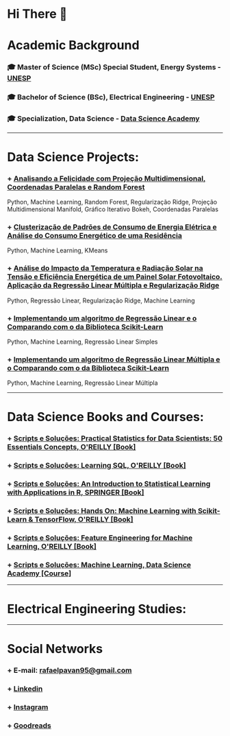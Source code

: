 # Hi There 👋

# Academic Background 

### 🎓 Master of Science (MSc) Special Student, Energy Systems - [UNESP](https://www.feb.unesp.br)
### 🎓 Bachelor of Science (BSc), Electrical Engineering - [UNESP](https://www.feb.unesp.br)
### 🎓 Specialization, Data Science - [Data Science Academy](https://www.datascienceacademy.com.br/)
_______________________________________

# Data Science Projects:

### + [Analisando a Felicidade com Projeção Multidimensional, Coordenadas Paralelas e Random Forest](https://github.com/rafaelpavan95/DataScience/blob/master/happiness.ipynb)
Python, Machine Learning, Random Forest, Regularização Ridge, Projeção Multidimensional Manifold, Gráfico Iterativo Bokeh, Coordenadas Paralelas

### + [Clusterização de Padrões de Consumo de Energia Elétrica e Análise do Consumo Energético de uma Residência](https://github.com/rafaelpavan95/DataScience/blob/master/Clusteriza%C3%A7%C3%A3o_Energia.ipynb)
Python, Machine Learning, KMeans

### + [Análise do Impacto da Temperatura e Radiação Solar na Tensão e Eficiência Energética de um Painel Solar Fotovoltaico. Aplicação da Regressão Linear Múltipla e Regularização Ridge](https://github.com/rafaelpavan95/DataScience/blob/master/Photovoltaic.ipynb)
Python, Regressão Linear, Regularização Ridge, Machine Learning

### + [Implementando um algoritmo de Regressão Linear e o Comparando com o da Biblioteca Scikit-Learn](https://github.com/rafaelpavan95/DataScience/blob/master/Linear_Regression.ipynb)
Python, Machine Learning, Regressão Linear Simples

### + [Implementando um algoritmo de Regressão Linear Múltipla e o Comparando com o da Biblioteca Scikit-Learn](https://github.com/rafaelpavan95/DataScience/blob/master/Multiple_Linear_Regression.ipynb)
Python, Machine Learning, Regressão Linear Múltipla

_______________________________________

# Data Science Books and Courses:

### + [Scripts e Soluções: Practical Statistics for Data Scientists: 50 Essentials Concepts, O'REILLY [Book]]()

### + [Scripts e Soluções: Learning SQL, O'REILLY [Book]]()

### + [Scripts e Soluções: An Introduction to Statistical Learning with Applications in R, SPRINGER [Book]]()

### + [Scripts e Soluções: Hands On: Machine Learning with Scikit-Learn & TensorFlow, O'REILLY [Book]]()

### + [Scripts e Soluções: Feature Engineering for Machine Learning, O'REILLY [Book]]()

### + [Scripts e Soluções: Machine Learning, Data Science Academy [Course]]()

_______________________________________

# Electrical Engineering Studies:

____________________________________________

# Social Networks

### + E-mail: rafaelpavan95@gmail.com
### + [Linkedin](https://br.linkedin.com/in/engrafaelpavan)
### + [Instagram](https://www.instagram.com/rafaelpavan95/)
### + [Goodreads](https://www.goodreads.com/user/show/58755709-rafael-pavan)

